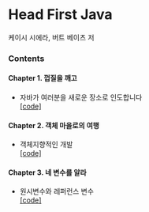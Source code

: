 Head First Java
================================
케이시 시에라, 버트 베이츠 저 

### Contents 

#### Chapter 1. 껍질을 깨고
- 자바가 여러분을 새로운 장소로 인도합니다<br/>
[[code]](https://github.com/yunyoung1819/Head-First-Java/tree/master/src/chapter01)

#### Chapter 2. 객체 마을로의 여행
- 객체지향적인 개발<br/>
[[code]](https://github.com/yunyoung1819/Head-First-Java/tree/master/src/chapter02)

#### Chapter 3. 네 변수를 알라
- 원시변수와 레퍼런스 변수<br/>
[[code]](https://github.com/yunyoung1819/Head-First-Java/tree/master/src/chapter03)
